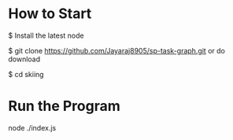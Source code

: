 # How to Start

$ Install the latest node

$ git clone https://github.com/Jayaraj8905/sp-task-graph.git or do download

$ cd skiing

# Run the Program
node ./index.js
